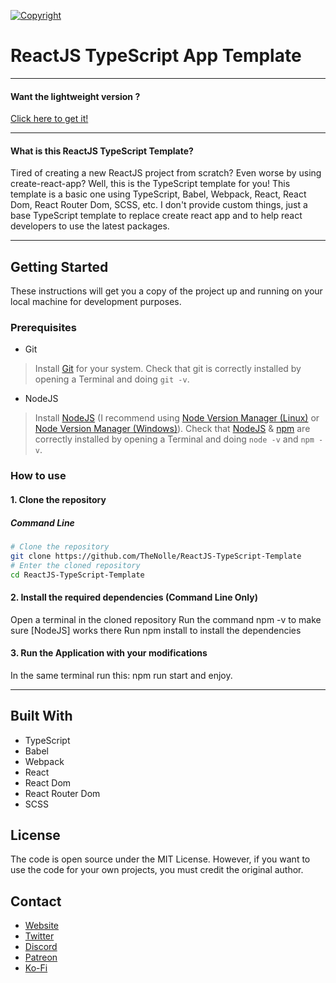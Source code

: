 [![Copyright](https://readme-typing-svg.demolab.com?font=Fira+Code&weight=500&size=50&duration=3000&pause=2000&color=EB87F7&center=true&vCenter=true&width=1000&height=50&lines=Nolly)](https://thenolle.com)

# ReactJS TypeScript App Template

---

#### Want the lightweight version ?
[Click here to get it!](https://github.com/thenolle/reactts-template/tree/lightweight)

---

#### What is this ReactJS TypeScript Template?

Tired of creating a new ReactJS project from scratch? Even worse by using create-react-app? Well, this is the TypeScript template for you! This template is a basic one using TypeScript, Babel, Webpack, React, React Dom, React Router Dom, SCSS, etc. I don't provide custom things, just a base TypeScript template to replace create react app and to help react developers to use the latest packages.

---

## Getting Started
These instructions will get you a copy of the project up and running on your local machine for development purposes.

### Prerequisites
- Git
> Install [Git](https://git-scm.com/) for your system.
> Check that git is correctly installed by opening a Terminal and doing `git -v`.
- NodeJS
> Install [NodeJS](https://nodejs.org/) (I recommend using [Node Version Manager (Linux)](https://github.com/nvm-sh/nvm) or [Node Version Manager (Windows)](https://github.com/coreybutler/nvm-windows)).
> Check that [NodeJS](https://nodejs.org/) & [npm](https://www.npmjs.com/) are correctly installed by opening a Terminal and doing `node -v` and `npm -v`.

### How to use

#### 1. Clone the repository
##### Command Line
```sh
# Clone the repository
git clone https://github.com/TheNolle/ReactJS-TypeScript-Template
# Enter the cloned repository
cd ReactJS-TypeScript-Template
```

#### 2. Install the required dependencies (Command Line Only)
Open a terminal in the cloned repository
Run the command npm -v to make sure [NodeJS] works there
Run npm install to install the dependencies

#### 3. Run the Application with your modifications
In the same terminal run this: npm run start and enjoy. 

---

## Built With
* TypeScript
* Babel
* Webpack
* React
* React Dom
* React Router Dom
* SCSS


## License
The code is open source under the MIT License. However, if you want to use the code for your own projects, you must credit the original author.


## Contact
* [Website](https://thenolle.com)
* [Twitter](https://twitter.com/thenolly_)
* [Discord](https://discord.com/invite/86yVsMVN9z)
* [Patreon](https://patreon.com/_nolly)
* [Ko-Fi](https://ko-fi.com/nolly__)